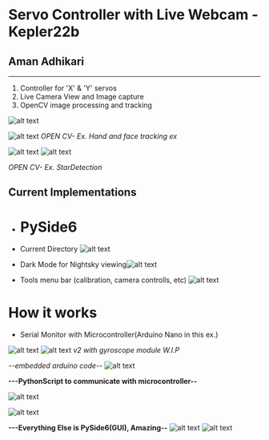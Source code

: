 # Servo Controller with Live Webcam -Kepler22b

## Aman Adhikari

-------------
<ol>
  <li>Controller for 'X' & 'Y' servos</li>
  <li>Live Camera View and Image capture</li>
  <li>OpenCV image processing and tracking</li>
</ol>

![alt text](pantilt.gif)

![alt text](/gimbleGUI/images/image.png)
*OPEN CV- Ex. Hand and face tracking ex*

![alt text](/gimbleGUI/images/image-9.png)
![alt text](/gimbleGUI/images/image-10.png)

*OPEN CV- Ex. StarDetection*

## Current Implementations
* # PySide6


*  Current Directory ![alt text](/gimbleGUI/images/image-2.png)
*  Dark Mode for Nightsky viewing![alt text](/gimbleGUI/images/image-1.png)
* Tools menu bar (calibration, camera controlls, etc) ![alt text](/gimbleGUI/images/image-3.png)

# How it works

* Serial Monitor with Microcontroller(Arduino Nano in this ex.)

![alt text](/gimbleGUI/images/image-4.png)
![alt text](/gimbleGUI/images/image-8.png) 
*v2 with gyroscope module W.I.P*



*--embedded arduino code--*
![alt text](/gimbleGUI/images/image-5.png)


**---PythonScript to communicate with microcontroller--**

![alt text](/gimbleGUI/images/image-7.png)



![alt text](/gimbleGUI/images/image-6.png)


**---Everything Else is PySide6(GUI), Amazing--**
![alt text](/gimbleGUI/images/image-11.png)
![alt text](/gimbleGUI/images/image-12.png)

